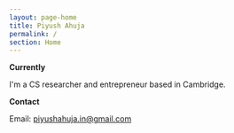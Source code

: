 ```yaml
---
layout: page-home
title: Piyush Ahuja
permalink: /
section: Home
---
```


**Currently**

I'm a CS researcher and entrepreneur based in Cambridge. 

<!-- <img  src="files/images/mypic.jpeg" title='Piyush Ahuja' width='100px' align='right' />  -->





__Contact__


<!-- If you are a student applying for jobs or further studies, a new grad looking for career advice, or an entepreneur working on a startup, please reach out: I'd be happy to help in any way I can.
 -->
Email: piyushahuja.in@gmail.com

<!-- Social: [LinkedIn](https://www.linkedin.com/in/piyush-ahuja-2006041b/) \| [Twitter](https://x.com/piyushahuja_in) \|  [GitHub](https://github.com/piyushahuja)

 -->
